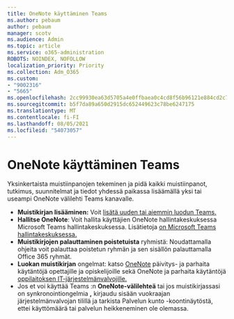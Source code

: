 ```yaml
---
title: OneNote käyttäminen Teams
ms.author: pebaum
author: pebaum
manager: scotv
ms.audience: Admin
ms.topic: article
ms.service: o365-administration
ROBOTS: NOINDEX, NOFOLLOW
localization_priority: Priority
ms.collection: Adm_O365
ms.custom:
- "9002316"
- "5665"
ms.openlocfilehash: 2cc99930ea63d5705a4e0ffbaea0c4cd8f56b96121e884cd2c7d054e1136226b
ms.sourcegitcommit: b5f7da89a650d2915dc652449623c78be6247175
ms.translationtype: MT
ms.contentlocale: fi-FI
ms.lasthandoff: 08/05/2021
ms.locfileid: "54073057"
---
```

# <a name="using-onenote-in-teams"></a>OneNote käyttäminen Teams

Yksinkertaista muistiinpanojen tekeminen ja pidä kaikki muistiinpanot, tutkimus, suunnitelmat ja tiedot yhdessä paikassa lisäämällä yksi tai useampi OneNote välilehti Teams kanavalle.

- **Muistikirjan lisääminen:** Voit [lisätä uuden tai aiemmin luodun Teams.](https://support.microsoft.com/office/add-a-onenote-notebook-to-teams-0ec78cc3-ba3b-4279-a88e-aa40af9865c2)
- **Hallitse OneNote**: Voit hallita käyttäjien OneNote hallintakeskuksessa Microsoft Teams hallintakeskuksessa. Lisätietoja [on Microsoft Teams hallintakeskuksessa.](https://docs.microsoft.com/MicrosoftTeams/manage-apps)
- **Muistikirjojen palauttaminen poistetuista** ryhmistä: Noudattamalla ohjeita voit palauttaa poistetun ryhmän ja sen sisällön palauttamalla Office 365 ryhmät. [](https://docs.microsoft.com/microsoftteams/archive-or-delete-a-team#restore-a-deleted-team)
- **Luokan muistikirjan** ongelmat: katso [OneNote](https://support.office.com/article/onenote-update-and-best-practices-for-educators-and-students-dde775f0-8b06-4263-8b54-1e9ddc3dd146) päivitys- ja parhaita käytäntöjä opettajille ja opiskelijoille sekä OneNote ja parhaita käytäntöjä [oppilaitoksen IT-järjestelmänvalvojille.](https://support.office.com/article/onenote-update-and-best-practices-for-it-admins-in-education-9d78f2b2-5e25-4288-b597-b4ba463c7b46)
- Jos et voi käyttää Teams :n **OneNote-välilehteä** tai jos muistikirjassasi on synkronointiongelmia **,** kirjaudu [](https://docs.microsoft.com/office365/enterprise/view-service-health) sisään vuokraajan järjestelmänvalvojan tilillä ja tarkista Palvelun kunto -koontinäytöstä, ettei käyttömäärä tai palvelun heikkeneminen ole olemassa.
